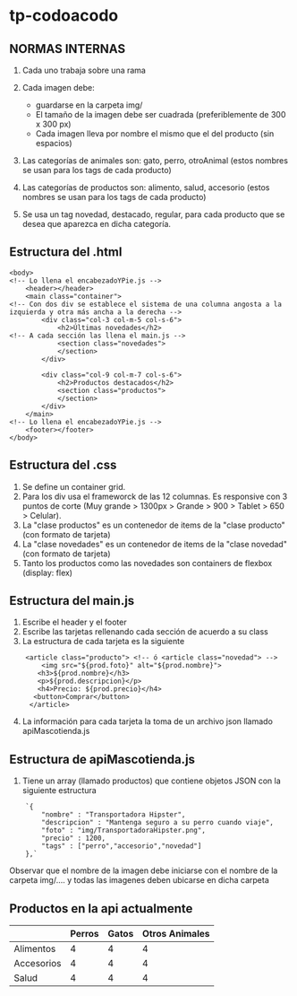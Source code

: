 # tp-codoacodo

## NORMAS INTERNAS

1. Cada uno trabaja sobre una rama
2. Cada imagen debe:
	- guardarse en la carpeta img/
	- El tamaño de la imagen debe ser cuadrada (preferiblemente de 300 x 300 px)
	- Cada imagen lleva por nombre el mismo que el del producto (sin espacios)
	
3. Las categorías de animales son: gato, perro, otroAnimal (estos nombres se usan para los tags de cada producto)
4. Las categorías de productos son: alimento, salud, accesorio (estos nombres se usan para los tags de cada producto)
5. Se usa un tag novedad, destacado, regular, para cada producto que se desea que aparezca en dicha categoría.

## Estructura del .html
```
<body>
<!-- Lo llena el encabezadoYPie.js -->
	<header></header> 
	<main class="container">
<!-- Con dos div se establece el sistema de una columna angosta a la izquierda y otra más ancha a la derecha -->
		<div class="col-3 col-m-5 col-s-6">
			<h2>Últimas novedades</h2>
<!-- A cada sección las llena el main.js -->
			<section class="novedades"> 
			</section>
		</div>
		
		<div class="col-9 col-m-7 col-s-6">  
			<h2>Productos destacados</h2>
			<section class="productos">
			</section>
		</div>     
	</main>
<!-- Lo llena el encabezadoYPie.js -->
	<footer></footer> 
</body>
```
## Estructura del .css
1. Se define un container grid.
2. Para los div usa el frameworck de las 12 columnas. Es responsive con 3 puntos de corte (Muy grande > 1300px > Grande > 900 > Tablet > 650 > Celular).
3. La "clase productos" es un contenedor de items de la "clase producto" (con formato de tarjeta)
4. La "clase novedades" es un contenedor de items de la "clase novedad" (con formato de tarjeta)
5. Tanto los productos como las novedades son containers de flexbox (display: flex)

## Estructura del main.js
1. Escribe el header y el footer
2. Escribe las tarjetas rellenando cada sección de acuerdo a su class
3. La estructura de cada tarjeta es la siguiente
```
	<article class="producto"> <!-- ó <article class="novedad"> -->
		<img src="${prod.foto}" alt="${prod.nombre}">
 	   <h3>${prod.nombre}</h3>
  	   <p>${prod.descripcion}</p>
  	   <h4>Precio: ${prod.precio}</h4>
      <button>Comprar</button>
  	 </article>
 ```     
4. La información para cada tarjeta la toma de un archivo json llamado apiMascotienda.js

## Estructura de apiMascotienda.js
1. Tiene un array (llamado productos) que contiene objetos JSON con la siguiente estructura
```
	`{
		"nombre" : "Transportadora Hipster",
		"descripcion" : "Mantenga seguro a su perro cuando viaje",
		"foto" : "img/TransportadoraHipster.png",
		"precio" : 1200,
		"tags" : ["perro","accesorio","novedad"]
	},`
```
Observar que el nombre de la imagen debe iniciarse con el nombre de la carpeta img/.... y todas las imagenes deben ubicarse en dicha carpeta
	
## Productos en la api actualmente
	
|					| Perros			|	Gatos			| Otros Animales|
|------------- | ------------ | ------------ | ------------- |
|Alimentos		|			4		|			4		|			4		 |
|Accesorios		|			4		|			4		|			4		 |
|Salud			|			4		|			4		|			4		 |
